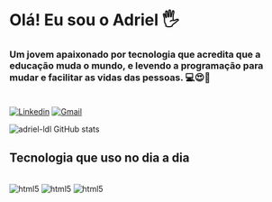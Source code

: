 
# Olá! Eu sou  o Adriel 🖐️

### Um jovem apaixonado por tecnologia que acredita que a educação muda o mundo, e levendo a programação para mudar e facilitar as vidas das pessoas. 💻😍🙌<br/><br/>

[![Linkedin](https://img.shields.io/badge/LinkedIn-0077B5?style=for-the-badge&logo=linkedin&logoColor=white)](https://linkedin.com/in/adriel-lucas-9b1b0013a) [![Gmail](https://img.shields.io/badge/Gmail-D14836?style=for-the-badge&logo=gmail&logoColor=white)](https://mail.google.com/mail/u/adriellucas1049@gmail.com) 

![adriel-ldl GitHub stats](https://github-readme-stats.vercel.app/api?username=adriel-ldl&show_icons=true&theme=highcontrast)

## Tecnologia que uso no dia a dia 


<div style="display: inline_block"><br/><img aling="center" alt="html5" src="https://img.shields.io/badge/HTML5-E34F26?style=for-the-badge&logo=html5&logoColor=white"/>
<img aling="center" alt="html5" src="https://img.shields.io/badge/CSS3-1572B6?style=for-the-badge&logo=css3&logoColor=white"/>
<img aling="center" alt="html5" src="https://img.shields.io/badge/JavaScript-F7DF1E?style=for-the-badge&logo=javascript&logoColor=black"/>


